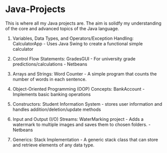 # Java-Projects
This is where all my Java projects are. The aim is solidfy my understanding of the core and advanced topics of the Java language.

          
1. Variables, Data Types, and Operators/Exception Handling:
          CalculatorApp -  Uses Java Swing to create a functional simple calculator
          
2. Control Flow Statements:
          GradesGUI - For university grade predictions/calculations 
                    - Netbeans

3. Arrays and Strings:
          Word Counter - A simple program that counts the number of words in each sentence.          
  
4. Object-Oriented Programming (OOP) Concepts:
          BankAccount - Implements basic banking operations
 
5. Constructors:
          Student Information System - stores user information and handles addition/deletion/update methods
          
6. Input and Output (I/O) Streams:
          WaterMarking project - Adds a watermark to multiple images and saves them to chosen folders.
                               - Netbeans 
          
10. Generics:
          Stack Implementation - A generic stack class that can store and retrieve elements of any data type.
